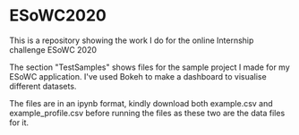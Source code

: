 # ESoWC2020

This is a repository showing the work I do for the online Internship challenge ESoWC 2020

The section "TestSamples" shows files for the sample project I made for my ESoWC application.
I've used Bokeh to make a dashboard to visualise different datasets.

The files are in an ipynb format, kindly download both example.csv and example_profile.csv before
running the files as these two are the data files for it.
